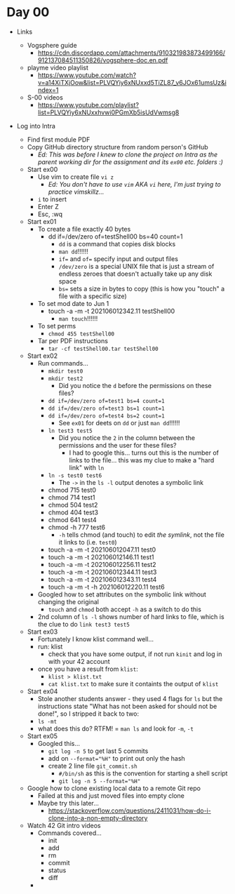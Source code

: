 # Day 00

* Links
	* Vogsphere guide
		* https://cdn.discordapp.com/attachments/910321983873499166/912137084511350826/vogsphere-doc.en.pdf
	* playme video playlist
		* https://www.youtube.com/watch?v=a14XiTXjOow&list=PLVQYiy6xNUxxd5TiZL87_v6JOx61umsUz&index=1
	* S-00 videos
		* https://www.youtube.com/playlist?list=PLVQYiy6xNUxxhvwi0PGmXb5isUdVwmsg8

* Log into Intra
	* Find first module PDF
	* Copy GitHub directory structure from random person's GitHub
		* _Ed: This was before I knew to clone the project on Intra as the parent working dir for the assignment and its `ex00` etc. folders :)_
	* Start ex00
		* Use vim to create file `vi z`
			* _Ed: You don't have to use `vim` AKA `vi` here, I'm just trying to practice vimskillz…_
		* `i` to insert
		* Enter Z
		* Esc, :wq
	* Start ex01
		* To create a file exactly 40 bytes
			* dd if=/dev/zero of=testShell00 bs=40 count=1
				* `dd` is a command that copies disk blocks
				* `man dd`!!!!!!
				* `if=` and `of=` specify input and output files
				* `/dev/zero` is a special UNIX file that is just a stream of endless zeroes that doesn't actually take up any disk space
				* `bs=` sets a size in bytes to copy (this is how you "touch" a file with a specific size)
		* To set mod date to Jun 1
			* touch -a -m -t 202106012342.11 testShell00
				* `man touch`!!!!!!
		* To set perms
			* `chmod 455 testShell00`
	    * 	Tar per PDF instructions
			* `tar -cf testShell00.tar testShell00`
	* Start ex02
		* Run commands…
			* `mkdir test0`
			* `mkdir test2`
				* Did you notice the `d` before the permissions on these files? 
			* `dd if=/dev/zero of=test1 bs=4 count=1`
			* `dd if=/dev/zero of=test3 bs=1 count=1`
			* `dd if=/dev/zero of=test4 bs=2 count=1`
				* See `ex01` for deets on `dd` or just `man dd`!!!!!!
			* `ln test3 test5`
				* Did you notice the `2` in the column between the permissions and the user for these files?
					* I had to google this… turns out this is the number of links to the file… this was my clue to make a "hard link" with `ln`
			* `ln -s test0 test6`
				* The `->` in the `ls -l` output denotes a symbolic link	
			* chmod 715 test0
			* chmod 714 test1
			* chmod 504 test2
			* chmod 404 test3
			* chmod 641 test4
			* chmod -h 777 test6
				* `-h` tells chmod (and touch) to edit _the symlink_, not the file it links to (i.e. `test0`)
			* touch -a -m -t 202106012047.11 test0
			* touch -a -m -t 202106012146.11 test1
			* touch -a -m -t 202106012256.11 test2
			* touch -a -m -t 202106012344.11 test3
			* touch -a -m -t 202106012343.11 test4
			* touch -a -m -t -h 202106012220.11 test6
		* Googled how to set attributes on the symbolic link without changing the original
			* `touch` and `chmod` both accept `-h` as a switch to do this
		* 2nd column of `ls -l` shows number of hard links to file, which is the clue to do `link test3 test5`
	* Start ex03
		* Fortunately I know klist command well…
		* run: klist
			* check that you have some output, if not run `kinit` and log in with your 42 account
		* once you have a result from `klist`:
			* `klist > klist.txt`
			* `cat klist.txt` to make sure it containts the output of `klist`
	* Start ex04
		* Stole another students answer - they used 4 flags for `ls` but the instructions state "What has not been asked for should not be done!", so I stripped it back to two:
		* `ls -mt`
		* what does this do? RTFM! = `man ls` and look for `-m`, `-t`
	* Start ex05
		* Googled this…
			* `git log -n 5` to get last 5 commits
			* add on `--format="%H"` to print out only the hash
			* create 2 line file `git_commit.sh`
				* `#/bin/sh` as this is the convention for starting a shell script
				* `git log -n 5 --format="%H"`
	* Google how to clone existing local data to a remote Git repo
		* Failed at this and just moved files into empty clone
		* Maybe try this later… 
			* https://stackoverflow.com/questions/2411031/how-do-i-clone-into-a-non-empty-directory
	* Watch 42 Git intro videos
		* Commands covered…
			* init
			* add
			* rm
			* commit
			* status
			* diff
		* 

 

